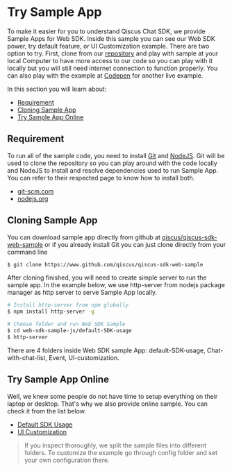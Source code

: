 # Try Sample App

To make it easier for you to understand Qiscus Chat SDK, we provide
Sample Apps for Web SDK. Inside this sample you can see our Web SDK power,
try default feature, or UI Customization example. There are two option to try.
First, clone from our [repository](https://github.com/qiscus/qiscus-sdk-web-sample)
and play with sample at your local Computer to have more access to our code so
you can play with it locally but you will still need internet connection to
function properly. You can also play with the example at
[Codepen](sample-app-codepen-link)
for another live example.

In this section you will learn about:
- [Requirement](#requirement)
- [Cloning Sample App](#cloning-sample-app)
- [Try Sample App Online](#try-sample-app-online)

## Requirement

To run all of the sample code, you need to install [Git](git-scm.com) and
[NodeJS](nodejs.com). Git will be used to clone the repository so you can
play around with the code locally and NodeJS to install and resolve
dependencies used to run Sample App. You can refer to their respected page
to know how to install both.
- [git-scm.com](http://git-scm.com)
- [nodejs.org](http://nodejs.org)

## Cloning Sample App

You can download sample app directly from github at
[qiscus/qiscus-sdk-web-sample](http://github.com/qiscus/qiscus-sdk-web-sample) or
if you already install Git you can just clone directly from your command line
```bash
$ git clone https://www.github.com/qiscus/qiscus-sdk-web-sample
```
After cloning finished, you will need to create simple server to run the sample
app. In the example below, we use http-server from nodejs package manager as
http server to serve Sample App locally.
```bash
# Install http-server from npm globally
$ npm install http-server -g

# Choose folder and run Web SDK Sample
$ cd web-sdk-sample-js/default-SDK-usage
$ http-server
```

There are 4 folders inside Web SDK sample App: default-SDK-usage,
Chat-with-chat-list, Event, UI-customization.

## Try Sample App Online

Well, we knew some people do not have time to setup everything on their laptop
or desktop. That's why we also provide online sample. You can check it from the
list below.
- [Default SDK Usage](https://codepen.io/desertlion/pen/MmdRBd)
- [UI Customization](https://codepen.io/desertlion/pen/VWgrQE)

> If you inspect thoroughly, we split the sample files into different folders.
> To customize the example go through config folder and set your own configuration
there.

